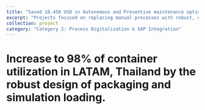 ```yaml
---
title: "Saved 10.450 USD in Autonomous and Preventive maintenance optimization"
excerpt: "Projects focused on replacing manual processes with robust, digital solutions and integrating them with enterprise systems like SAP."
collection: project
category: "Category 2: Process Digitalization & SAP Integration"
---
```


# Increase to 98% of container utilization in LATAM, Thailand by the robust design of packaging and simulation loading.
